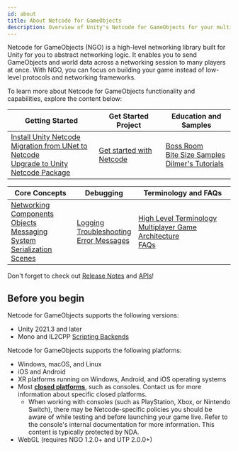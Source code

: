 ```yaml
---
id: about
title: About Netcode for GameObjects
description: Overview of Unity's Netcode for GameObjects for your multiplayer networking needs.
---
```


Netcode for GameObjects (NGO) is a high-level networking library built for Unity for you to abstract networking logic. It enables you to send GameObjects and world data across a networking session to many players at once. With NGO, you can focus on building your game instead of low-level protocols and networking frameworks.

To learn more about Netcode for GameObjects functionality and capabilities, explore the content below:

<!--
<div className="table-columns-plain" >
| Get Started | Configuration | Samples and Education|

</div>

<div className="table-columns-plain" >
| Networking Components | Spawning and Ownership | Network Synchronization |

</div>

<div className="table-columns-plain" >
| Serialization | Scenes | Sessions |

</div>

<div className="table-columns-plain" >
| Test and Debug | Reference | Related Unity Gaming Services |

</div>
-->

<div className="table-columns-plain" >

| Getting Started                                                                                                                                                                                          | Get Started Project                                          | Education and Samples                                                                                                                                                            |
| -------------------------------------------------------------------------------------------------------------------------------------------------------------------------------------------------------- | --------------------------------------------------------------------- | -------------------------------------------------------------------------------------------------------------------------------------------------------------------------------- |
| [Install Unity Netcode](installation/installation.md)<br/>[Migration from UNet to Netcode](installation/migratingfromUNet.md)<br/>[Upgrade to Unity Netcode Package](installation/migratingfrommlapi.md) | [Get started with Netcode](../docs/tutorials/get-started-with-ngo.md) | [Boss Room](learn/bossroom/getting-started-boss-room.md)<br/>[Bite Size Samples](learn/bitesize/bitesize-introduction.md)<br/>[Dilmer's Tutorials](community-contributions/dilmer-videos.md) |

</div>

<div className="table-columns-plain" >

| Core Concepts                                                                                                                                                                                                                                                                                                                               | Debugging                                                                                                                                      | Terminology and FAQs                                                                                                                                             |
| ------------------------------------------------------------------------------------------------------------------------------------------------------------------------------------------------------------------------------------------------------------------------------------------------------------------------------------------- | ---------------------------------------------------------------------------------------------------------------------------------------------- | ---------------------------------------------------------------------------------------------------------------------------------------------------------------- |
| [Networking](basics/connection-approval.md)<br/>[Components](components/networkmanager.md)<br/>[Objects](basics/object-spawning.md)<br/>[Messaging System](advanced-topics/messaging-system.md)<br/>[Serialization](advanced-topics/serialization/serialization-intro.md)<br/>[Scenes](basics/scenemanagement/scene-management-overview.md) | [Logging](basics/logging.md)<br/>[Troubleshooting](troubleshooting/troubleshooting.md)<br/>[Error Messages](troubleshooting/error-messages.md) | [High Level Terminology](terms-concepts/mutliplayer-terms.md)<br/>[Multiplayer Game Architecture](terms-concepts/network-topologies.md)<br/>[FAQs](learn/faq.md) |

</div>

Don't forget to check out [Release Notes](release-notes/ngo-changelog.md) and [APIs](https://docs.unity3d.com/Packages/com.unity.netcode.gameobjects@1.8/api/index.html)!

## Before you begin

Netcode for GameObjects supports the following versions:

- Unity 2021.3 and later
- Mono and IL2CPP [Scripting Backends](https://docs.unity3d.com/Manual/scripting-backends.html)

Netcode for GameObjects supports the following platforms:

- Windows, macOS, and Linux
- iOS and Android
- XR platforms running on Windows, Android, and iOS operating systems
- Most [**closed platforms**](https://unity.com/platform-installation), such as consoles. Contact us for more information about specific closed platforms.
  - When working with consoles (such as PlayStation, Xbox, or Nintendo Switch), there may be Netcode-specific policies you should be aware of while testing and before launching your game live. Refer to the console's internal documentation for more information. This content is typically protected by NDA.
- WebGL (requires NGO 1.2.0+ and UTP 2.0.0+)

